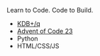 
Learn to Code. Code to Build.

-  [KDB+/q](qkdb/index.md)
-  [Advent of Code 23](aoc/23/index.md)
-  Python
-  HTML/CSS/JS